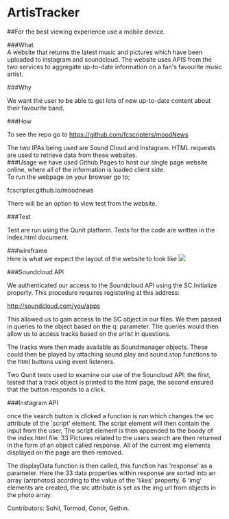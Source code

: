 
# ArtisTracker  

##For the best viewing experience use a mobile device.

###What  
A website that returns the latest music and pictures which have been uploaded to instagram and soundcloud. The website uses APIS from the two services to aggregate up-to-date information on a fan's favourite music artist.  


###Why  

We want the user to be able to get lots of new up-to-date content about their favourite band.  

###How  

To see the repo go to https://github.com/fcscripters/moodNews  

The two IPAs being used are Sound Cloud and Instagram. HTML requests are used to retrieve data from these websites.  
###Usage
we have used Github Pages to host our single page website online, where all of the information is loaded client side.  
To run the webpage on your browser go to;

fcscripter.github.io/moodnews

There will be an option to view test from the website.

###Test  

Test are run using the Qunit platform. Tests for the code are written in the index.html document.  

###wireframe  
Here is what we expect the layout of the website to look like
![](https://files.gitter.im/sohilpandya/D2Jn/mockup.png)  

###Soundcloud API

We authenticated our access to the Soundcloud API using the SC.Initialize property. This procedure requires registering at this address:   

http://soundcloud.com/you/apps

This allowed us to gain access to the SC object in our files. We then passed in queries to the object based on the q: parameter. The queries would then allow us to access tracks based on the artist in questions.

The tracks were then made available as Soundmanager objects. These could then be played by attaching sound.play and sound.stop functions to the html buttons using event listeners.

Two Qunit tests used to examine our use of the Souncloud API: the first, tested that a track object is printed to the html page, the second ensured that the button responds to a click.

###Instagram API

once the search button is clicked a function is run which changes the src attribute of the 'script' element. The script element will then contain the input from the user, The script element is then appended to the boody of the index.html file. 33 Pictures related to the users search are then returned in the form of an object called response. All of the current img elements displayed on the page are then removed.

The displayData function is then called, this function has 'response' as a parameter. Here the 33 data properties within response are sorted into an array (arrphotos) acording to the value of the 'likes' property. 6 'img' elements are created, the src attribute is set as the img url from objects in the photo array. 

Contributors: Sohil, Tormod, Conor, Gethin.
